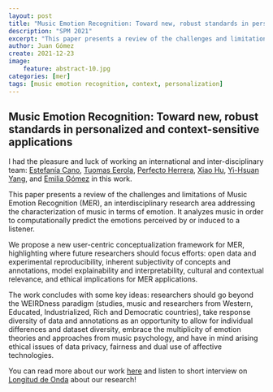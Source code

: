 ```yaml
---
layout: post
title: "Music Emotion Recognition: Toward new, robust standards in personalized and context-sensitive applications"
description: "SPM 2021"
excerpt: "This paper presents a review of the challenges and limitations of Music Emotion Recognition (MER), an interdisciplinary research area addressing the characterization of music in terms of emotion. It analyzes music in order to computationally predict the emotions perceived by or induced to a listener."
author: Juan Gómez
create: 2021-12-23
image:
    feature: abstract-10.jpg
categories: [mer]
tags: [music emotion recognition, context, personalization]
---
```


## Music Emotion Recognition: Toward new, robust standards in personalized and context-sensitive applications

I had the pleasure and luck of working an international and inter-disciplinary team: [Estefanía Cano](https://ecanoc.github.io/), [Tuomas Eerola](https://www.durham.ac.uk/staff/tuomas-eerola/), [Perfecto Herrera](https://scholar.google.com/citations?user=x4X0Ia8AAAAJ), [Xiao Hu](https://web.edu.hku.hk/faculty-academics/xiaoxhu), [Yi-Hsuan Yang](http://mac.citi.sinica.edu.tw/~yang/), and [Emilia Gómez](https://emiliagomez.com/) in this work. 

This paper presents a review of the challenges and limitations of Music Emotion Recognition (MER), an interdisciplinary research area addressing the characterization of music in terms of emotion. It analyzes music in order to computationally predict the emotions perceived by or induced to a listener.

We propose a new user-centric conceptualization framework for MER, highlighting where future researchers should focus efforts: open data and experimental reproducibility, inherent subjectivity of concepts and annotations, model explainability and interpretability, cultural and contextual relevance, and ethical implications for MER applications.

The work concludes with some key ideas: researchers should go beyond the WEIRDness paradigm (studies, music and researchers from Western, Educated, Industrialized, Rich and Democratic countries), take response diversity of data and annotations as an opportunity to allow for individual differences and dataset diversity, embrace the multiplicity of emotion theories and approaches from music psychology, and have in mind arising ethical issues of data privacy, fairness and dual use of affective technologies.

You can read more about our work [here](https://www.upf.edu/web/mtg/home/-/asset_publisher/sWCQhjdDLWwE/content/id/252030748/maximized#.YjtOYTwo_mx) and listen to short interview on [Longitud de Onda](https://www.rtve.es/play/audios/longitud-de-onda/emocion-diferente-tuya-13-12-2021/6245464/) about our research!